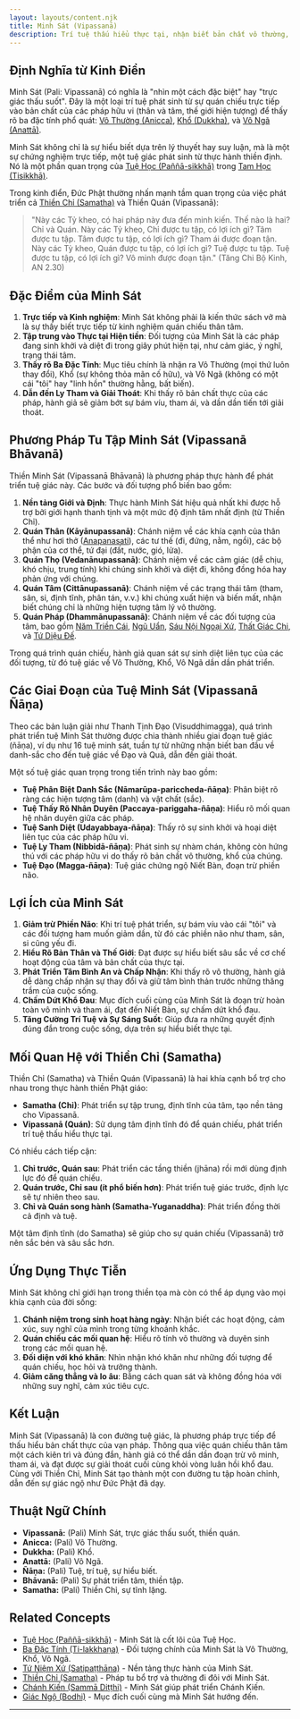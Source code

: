 ```yaml
---
layout: layouts/content.njk
title: Minh Sát (Vipassanā)
description: Trí tuệ thấu hiểu thực tại, nhận biết bản chất vô thường, khổ, và vô ngã của các pháp, là một trong hai nhánh chính của thiền Phật giáo.
---
```


## Định Nghĩa từ Kinh Điển

Minh Sát (Pali: Vipassanā) có nghĩa là "nhìn một cách đặc biệt" hay "trực giác thấu suốt". Đây là một loại trí tuệ phát sinh từ sự quán chiếu trực tiếp vào bản chất của các pháp hữu vi (thân và tâm, thế giới hiện tượng) để thấy rõ ba đặc tính phổ quát: [Vô Thường (Anicca)](/content/vo-thuong/), [Khổ (Dukkha)](/content/kho/), và [Vô Ngã (Anattā)](/content/vo-nga/).

Minh Sát không chỉ là sự hiểu biết dựa trên lý thuyết hay suy luận, mà là một sự chứng nghiệm trực tiếp, một tuệ giác phát sinh từ thực hành thiền định. Nó là một phần quan trọng của [Tuệ Học (Paññā-sikkhā)](/content/tue-hoc/) trong [Tam Học (Tisikkhā)](/content/tam-hoc/).

Trong kinh điển, Đức Phật thường nhấn mạnh tầm quan trọng của việc phát triển cả [Thiền Chỉ (Samatha)](/content/thien-chi/) và Thiền Quán (Vipassanā):
> "Này các Tỷ kheo, có hai pháp này đưa đến minh kiến. Thế nào là hai? Chỉ và Quán. Này các Tỷ kheo, Chỉ được tu tập, có lợi ích gì? Tâm được tu tập. Tâm được tu tập, có lợi ích gì? Tham ái được đoạn tận. Này các Tỳ kheo, Quán được tu tập, có lợi ích gì? Tuệ được tu tập. Tuệ được tu tập, có lợi ích gì? Vô minh được đoạn tận." (Tăng Chi Bộ Kinh, AN 2.30)

## Đặc Điểm của Minh Sát

1.  **Trực tiếp và Kinh nghiệm**: Minh Sát không phải là kiến thức sách vở mà là sự thấy biết trực tiếp từ kinh nghiệm quán chiếu thân tâm.
2.  **Tập trung vào Thực tại Hiện tiền**: Đối tượng của Minh Sát là các pháp đang sinh khởi và diệt đi trong giây phút hiện tại, như cảm giác, ý nghĩ, trạng thái tâm.
3.  **Thấy rõ Ba Đặc Tính**: Mục tiêu chính là nhận ra Vô Thường (mọi thứ luôn thay đổi), Khổ (sự không thỏa mãn cố hữu), và Vô Ngã (không có một cái "tôi" hay "linh hồn" thường hằng, bất biến).
4.  **Dẫn đến Ly Tham và Giải Thoát**: Khi thấy rõ bản chất thực của các pháp, hành giả sẽ giảm bớt sự bám víu, tham ái, và dần dần tiến tới giải thoát.

## Phương Pháp Tu Tập Minh Sát (Vipassanā Bhāvanā)

Thiền Minh Sát (Vipassanā Bhāvanā) là phương pháp thực hành để phát triển tuệ giác này. Các bước và đối tượng phổ biến bao gồm:

1.  **Nền tảng Giới và Định**: Thực hành Minh Sát hiệu quả nhất khi được hỗ trợ bởi giới hạnh thanh tịnh và một mức độ định tâm nhất định (từ Thiền Chỉ).
2.  **Quán Thân (Kāyānupassanā)**: Chánh niệm về các khía cạnh của thân thể như hơi thở ([Anapanasati](/content/anapanasati/)), các tư thế (đi, đứng, nằm, ngồi), các bộ phận của cơ thể, tứ đại (đất, nước, gió, lửa).
3.  **Quán Thọ (Vedanānupassanā)**: Chánh niệm về các cảm giác (dễ chịu, khó chịu, trung tính) khi chúng sinh khởi và diệt đi, không đồng hóa hay phản ứng với chúng.
4.  **Quán Tâm (Cittānupassanā)**: Chánh niệm về các trạng thái tâm (tham, sân, si, định tĩnh, phân tán, v.v.) khi chúng xuất hiện và biến mất, nhận biết chúng chỉ là những hiện tượng tâm lý vô thường.
5.  **Quán Pháp (Dhammānupassanā)**: Chánh niệm về các đối tượng của tâm, bao gồm [Năm Triền Cái](/content/nam-trien-cai/), [Ngũ Uẩn](/content/ngu-uan/), [Sáu Nội Ngoại Xứ](/content/luc-nhap/), [Thất Giác Chi](/content/that-giac-chi/), và [Tứ Diệu Đế](/content/tudieuđe/).

Trong quá trình quán chiếu, hành giả quan sát sự sinh diệt liên tục của các đối tượng, từ đó tuệ giác về Vô Thường, Khổ, Vô Ngã dần dần phát triển.

## Các Giai Đoạn của Tuệ Minh Sát (Vipassanā Ñāṇa)

Theo các bản luận giải như Thanh Tịnh Đạo (Visuddhimagga), quá trình phát triển tuệ Minh Sát thường được chia thành nhiều giai đoạn tuệ giác (ñāṇa), ví dụ như 16 tuệ minh sát, tuần tự từ những nhận biết ban đầu về danh-sắc cho đến tuệ giác về Đạo và Quả, dẫn đến giải thoát.

Một số tuệ giác quan trọng trong tiến trình này bao gồm:
-   **Tuệ Phân Biệt Danh Sắc (Nāmarūpa-pariccheda-ñāṇa)**: Phân biệt rõ ràng các hiện tượng tâm (danh) và vật chất (sắc).
-   **Tuệ Thấy Rõ Nhân Duyên (Paccaya-pariggaha-ñāṇa)**: Hiểu rõ mối quan hệ nhân duyên giữa các pháp.
-   **Tuệ Sanh Diệt (Udayabbaya-ñāṇa)**: Thấy rõ sự sinh khởi và hoại diệt liên tục của các pháp hữu vi.
-   **Tuệ Ly Tham (Nibbidā-ñāṇa)**: Phát sinh sự nhàm chán, không còn hứng thú với các pháp hữu vi do thấy rõ bản chất vô thường, khổ của chúng.
-   **Tuệ Đạo (Magga-ñāṇa)**: Tuệ giác chứng ngộ Niết Bàn, đoạn trừ phiền não.

## Lợi Ích của Minh Sát

1.  **Giảm trừ Phiền Não**: Khi trí tuệ phát triển, sự bám víu vào cái "tôi" và các đối tượng ham muốn giảm dần, từ đó các phiền não như tham, sân, si cũng yếu đi.
2.  **Hiểu Rõ Bản Thân và Thế Giới**: Đạt được sự hiểu biết sâu sắc về cơ chế hoạt động của tâm và bản chất của thực tại.
3.  **Phát Triển Tâm Bình An và Chấp Nhận**: Khi thấy rõ vô thường, hành giả dễ dàng chấp nhận sự thay đổi và giữ tâm bình thản trước những thăng trầm của cuộc sống.
4.  **Chấm Dứt Khổ Đau**: Mục đích cuối cùng của Minh Sát là đoạn trừ hoàn toàn vô minh và tham ái, đạt đến Niết Bàn, sự chấm dứt khổ đau.
5.  **Tăng Cường Trí Tuệ và Sự Sáng Suốt**: Giúp đưa ra những quyết định đúng đắn trong cuộc sống, dựa trên sự hiểu biết thực tại.

## Mối Quan Hệ với Thiền Chỉ (Samatha)

Thiền Chỉ (Samatha) và Thiền Quán (Vipassanā) là hai khía cạnh bổ trợ cho nhau trong thực hành thiền Phật giáo:

-   **Samatha (Chỉ)**: Phát triển sự tập trung, định tĩnh của tâm, tạo nền tảng cho Vipassanā.
-   **Vipassanā (Quán)**: Sử dụng tâm định tĩnh đó để quán chiếu, phát triển trí tuệ thấu hiểu thực tại.

Có nhiều cách tiếp cận:
1.  **Chỉ trước, Quán sau**: Phát triển các tầng thiền (jhāna) rồi mới dùng định lực đó để quán chiếu.
2.  **Quán trước, Chỉ sau (ít phổ biến hơn)**: Phát triển tuệ giác trước, định lực sẽ tự nhiên theo sau.
3.  **Chỉ và Quán song hành (Samatha-Yuganaddha)**: Phát triển đồng thời cả định và tuệ.

Một tâm định tĩnh (do Samatha) sẽ giúp cho sự quán chiếu (Vipassanā) trở nên sắc bén và sâu sắc hơn.

## Ứng Dụng Thực Tiễn

Minh Sát không chỉ giới hạn trong thiền tọa mà còn có thể áp dụng vào mọi khía cạnh của đời sống:

1.  **Chánh niệm trong sinh hoạt hàng ngày**: Nhận biết các hoạt động, cảm xúc, suy nghĩ của mình trong từng khoảnh khắc.
2.  **Quán chiếu các mối quan hệ**: Hiểu rõ tính vô thường và duyên sinh trong các mối quan hệ.
3.  **Đối diện với khó khăn**: Nhìn nhận khó khăn như những đối tượng để quán chiếu, học hỏi và trưởng thành.
4.  **Giảm căng thẳng và lo âu**: Bằng cách quan sát và không đồng hóa với những suy nghĩ, cảm xúc tiêu cực.

## Kết Luận

Minh Sát (Vipassanā) là con đường tuệ giác, là phương pháp trực tiếp để thấu hiểu bản chất thực của vạn pháp. Thông qua việc quán chiếu thân tâm một cách kiên trì và đúng đắn, hành giả có thể dần dần đoạn trừ vô minh, tham ái, và đạt được sự giải thoát cuối cùng khỏi vòng luân hồi khổ đau. Cùng với Thiền Chỉ, Minh Sát tạo thành một con đường tu tập hoàn chỉnh, dẫn đến sự giác ngộ như Đức Phật đã dạy.

## Thuật Ngữ Chính

-   **Vipassanā:** (Pali) Minh Sát, trực giác thấu suốt, thiền quán.
-   **Anicca:** (Pali) Vô Thường.
-   **Dukkha:** (Pali) Khổ.
-   **Anattā:** (Pali) Vô Ngã.
-   **Ñāṇa:** (Pali) Tuệ, trí tuệ, sự hiểu biết.
-   **Bhāvanā:** (Pali) Sự phát triển tâm, thiền tập.
-   **Samatha:** (Pali) Thiền Chỉ, sự tĩnh lặng.

## Related Concepts

-   [Tuệ Học (Paññā-sikkhā)](/content/tue-hoc/) - Minh Sát là cốt lõi của Tuệ Học.
-   [Ba Đặc Tính (Ti-lakkhaṇa)](/content/ba-dac-tinh/) - Đối tượng chính của Minh Sát là Vô Thường, Khổ, Vô Ngã.
-   [Tứ Niệm Xứ (Satipaṭṭhāna)](/content/tu-niem-xu/) - Nền tảng thực hành của Minh Sát.
-   [Thiền Chỉ (Samatha)](/content/thien-chi/) - Pháp tu bổ trợ và thường đi đôi với Minh Sát.
-   [Chánh Kiến (Sammā Diṭṭhi)](/content/chanh-kien/) - Minh Sát giúp phát triển Chánh Kiến.
-   [Giác Ngộ (Bodhi)](/content/giac-ngo/) - Mục đích cuối cùng mà Minh Sát hướng đến.

--- 